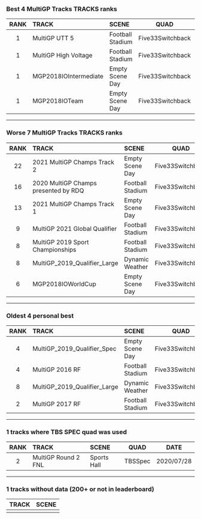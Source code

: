 ### Best 4 MultiGP Tracks TRACKS ranks
|RANK|TRACK|SCENE|QUAD|DATE|
|:---:|:---|:---|:---:|:---:|
|1|MultiGP UTT 5|Football Stadium|Five33Switchback|2020/12/28|
|1|MultiGP High Voltage|Football Stadium|Five33Switchback|2020/12/28|
|1|MGP2018IOIntermediate|Empty Scene Day|Five33Switchback|2020/07/27|
|1|MGP2018IOTeam|Empty Scene Day|Five33Switchback|2020/07/27|
---
### Worse 7 MultiGP Tracks TRACKS ranks
|RANK|TRACK|SCENE|QUAD|DATE|
|:---:|:---|:---|:---:|:---:|
|22|2021 MultiGP Champs Track 2|Empty Scene Day|Five33Switchback|2021/10/27|
|16|2020 MultiGP Champs presented by RDQ|Football Stadium|Five33Switchback|2020/12/22|
|13|2021 MultiGP Champs Track 1|Empty Scene Day|Five33Switchback|2021/11/03|
|9|MultiGP 2021 Global Qualifier|Football Stadium|Five33Switchback|2021/03/31|
|8|MultiGP 2019 Sport Championships|Football Stadium|Five33Switchback|2020/07/15|
|8|MultiGP_2019_Qualifier_Large|Dynamic Weather|Five33Switchback|2020/07/09|
|6|MGP2018IOWorldCup|Empty Scene Day|Five33Switchback|2020/07/22|
---
### Oldest 4 personal best
|RANK|TRACK|SCENE|QUAD|DATE|
|:---:|:---|:---|:---:|:---:|
|4|MultiGP_2019_Qualifier_Spec|Empty Scene Day|Five33Switchback|2020/04/21|
|4|MultiGP 2016 RF|Football Stadium|Five33Switchback|2020/06/13|
|8|MultiGP_2019_Qualifier_Large|Dynamic Weather|Five33Switchback|2020/07/09|
|2|MultiGP 2017 RF|Football Stadium|Five33Switchback|2020/07/15|
---
### 1 tracks where TBS SPEC quad was used
|RANK|TRACK|SCENE|QUAD|DATE|
|:---:|:---|:---|:---:|:---:|
|2|MultiGP Round 2 FNL|Sports Hall|TBSSpec|2020/07/28|
---
### 1 tracks without data (200+ or not in leaderboard)
|TRACK|SCENE|
|:---|:---|
|||
